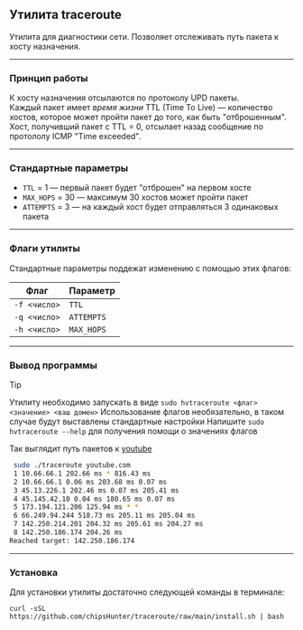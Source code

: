## Утилита __traceroute__  

Утилита для диагностики сети. Позволяет отслеживать путь пакета к хосту назначения.   

----------------------------------------
### Принцип работы    

К хосту назначения отсылаются по протоколу UPD пакеты.    
Каждый пакет имеет _время жизни_ TTL (Time To Live) — количество хостов, которое может пройти пакет до того, как быть "отброшенным".     
Хост, получивший пакет с TTL = 0, отсылает назад сообщение по протололу ICMP "Time exceeded".    

----------------------------------------
### Стандартные параметры

* `TTL` = 1 — первый пакет будет "отброшен" на первом хосте    
* `MAX_HOPS` = 30 — максимум 30 хостов может пройти пакет    
* `ATTEMPTS` = 3 — на каждый хост будет отправляться 3 одинаковых пакета     

----------------------------------------
### Флаги утилиты

Стандартные параметры поддежат изменению с помощью этих флагов:

|      Флаг    |   Параметр  |
|:------------:|:------------|
| `-f <число>` | `TTL`       |
| `-q <число>` | `ATTEMPTS`  |   
| `-h <число>` | `MAX_HOPS`  |   

----------------------------------------
### Вывод программы

> [!TIP]
> Утилиту необходимо запускать в виде `sudo hvtraceroute <флаг> <значение> <ваш домен>`
> Использование флагов необязательно, в таком случае будут выставлены стандартные настройки
> Напишите `sudo hvtraceroute --help` для получения помощи о значениях флагов

Так выглядит путь пакетов к [youtube](https://youtube.com)

```bash
 sudo ./traceroute youtube.com
 1 10.66.66.1 202.66 ms * 816.43 ms 
 2 10.66.66.1 0.06 ms 203.68 ms 0.07 ms 
 3 45.13.226.1 202.46 ms 0.07 ms 205.41 ms 
 4 45.145.42.10 0.04 ms 180.65 ms 0.07 ms 
 5 173.194.121.206 125.94 ms * * 
 6 66.249.94.244 518.73 ms 205.11 ms 205.04 ms 
 7 142.250.214.201 204.32 ms 205.61 ms 204.27 ms 
 8 142.250.186.174 204.26 ms 
Reached target: 142.250.186.174
```
--------------------------------------
### Установка

Для установки утилиты достаточно следующей команды в терминале:
```
curl -sSL https://github.com/chipsHunter/traceroute/raw/main/install.sh | bash
```
